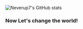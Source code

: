 ![Neverup7's GitHub stats](https://github-readme-stats.vercel.app/api?username=neverup7&theme=vue&show_icons=true)
### Now Let's change the world!

